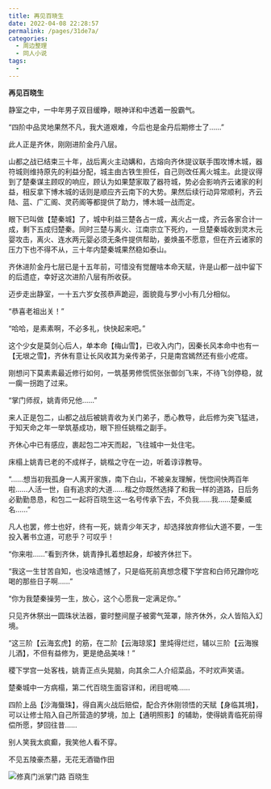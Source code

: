 ```yaml
---
title: 再见百晓生
date: 2022-04-08 22:28:57
permalink: /pages/31de7a/
categories:
  - 周边整理
  - 同人小说
tags:
  - 
---
```

**再见百晓生**

静室之中，一中年男子双目缓睁，眼神详和中透着一股霸气。

“四阶中品灵地果然不凡，我大道艰难，今后也是金丹后期修士了……”

此人正是齐休，刚刚进阶金丹八层。

 

山都之战已结束三十年，战后离火主动媾和，古熔向齐休提议联手围攻博木城，器符城则维持原先的利益分配，城主由古铁生担任，自己则改任离火城主。此提议得到了楚秦谋主顾叹的响应，顾认为如果楚家取了器符城，势必会影响齐云诸家的利益，相反拿下博木城的话则是顺应齐云南下的大势。果然后续行动异常顺利，齐云陆、蓝、广汇阁、灵药阁等都提供了助力，博木城一战而定。

 

眼下已叫做【楚秦城】了，城中利益三楚各占一成，离火占一成，齐云各家合计一成，剩下五成归楚秦。同时三楚与离火、江南宗立下死约，一旦楚秦城收到灵木元婴攻击，离火、连水两元婴必须无条件提供帮助，姜焕虽不愿意，但在齐云诸家的压力下也不得不从，三十年内楚秦城果然稳如泰山。

 

齐休进阶金丹七层已是十五年前，可惜没有觉醒啥本命天赋，许是山都一战中留下的后遗症，幸好这次进阶八层有所收获。

 

迈步走出静室，一十五六岁女孩恭声跪迎，面貌竟与罗小小有几分相似。

“恭喜老祖出关！”

“哈哈，是素素啊，不必多礼，快快起来吧。”

这个少女是莫剑心后人，单本命【梅山雪】，已收入内门，因秦长风本命中也有一【无垠之雪】，齐休有意让长风收其为亲传弟子，只是南宫嫣然还有些小疙瘩。

 

刚想问下莫素素最近修行如何，一筑基男修慌慌张张御剑飞来，不待飞剑停稳，就一瘸一拐跑了过来。

“掌门师叔，姚青师兄他......”

来人正是包二，山都之战后被姚青收为关门弟子，悉心教导，此后修为突飞猛进，于知天命之年一举筑基成功，眼下担任姚楷之副手。

 

齐休心中已有感应，裹起包二冲天而起，飞往城中一处住宅。

床榻上姚青已老的不成样子，姚楷之守在一边，听着谆谆教导。

“……想当初我孤身一人离开家族，南下白山，不被亲友理解，恍惚间快两百年啦……人活一世，自有追求的大道……楷之你既然选择了和我一样的道路，日后务必勤勤恳恳，和包二一起将百晓生这一名号传承下去，不负我……我……楚秦威名……”

 

凡人也罢，修士也好，终有一死，姚青少年天才，却选择放弃修仙大道不要，一生投入著书立道，可悲乎？可叹乎！

 

“你来啦……”看到齐休，姚青挣扎着想起身，却被齐休拦下。

“我这一生甘苦自知，也没啥遗憾了，只是临死前真想念稷下学宫和白师兄蹭你吃喝的那些日子啊……”

“你为我楚秦操劳一生，放心，这个心愿我一定满足你。”

只见齐休祭出一圆珠状法器，霎时整间屋子被雾气笼罩，除齐休外，众人皆陷入幻境。

 

“这三阶【云海玄虎】的筋，在二阶【云海琼浆】里炖得烂烂，辅以三阶【云海猴儿酒】，不但有益修为，更是绝品美味！” 

 

稷下学宫一处客栈，姚青正点头晃脑，向其余二人介绍菜品，不时欢声笑语。

楚秦城中一方病榻，第二代百晓生面容详和，闭目呢喃…… 

 

四阶上品【沙海蜃珠】，得自离火战后赔偿，配合齐休刚领悟的天赋【身临其境】，可以让修士陷入自己所营造的梦境，加上【通明照影】的辅助，使得姚青临死前得偿所愿，梦回往昔……

 别人笑我太疯癫，我笑他人看不穿。

不见五陵豪杰墓，无花无酒锄作田

![修真门派掌门路 百晓生](http://pics.landcover100.com/pics///625047ac90415.jpg)
